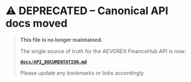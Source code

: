 # ⚠️ DEPRECATED – Canonical API docs moved

> **This file is no longer maintained.**
>
> The single source of truth for the AEVOREX FinanceHub API is now:
>
> **[`docs/API_DOCUMENTATION.md`](../../../docs/API_DOCUMENTATION.md)**
>
> Please update any bookmarks or links accordingly.